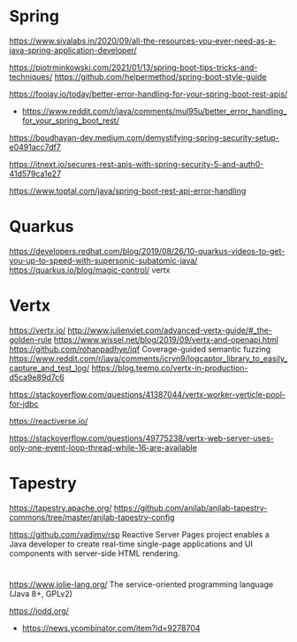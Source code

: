 # Spring
https://www.sivalabs.in/2020/09/all-the-resources-you-ever-need-as-a-java-spring-application-developer/

https://piotrminkowski.com/2021/01/13/spring-boot-tips-tricks-and-techniques/
https://github.com/helpermethod/spring-boot-style-guide

https://foojay.io/today/better-error-handling-for-your-spring-boot-rest-apis/
* https://www.reddit.com/r/java/comments/mul95u/better_error_handling_for_your_spring_boot_rest/

https://boudhayan-dev.medium.com/demystifying-spring-security-setup-e0491acc7df7

https://itnext.io/secures-rest-apis-with-spring-security-5-and-auth0-41d579ca1e27

https://www.toptal.com/java/spring-boot-rest-api-error-handling

# Quarkus
https://developers.redhat.com/blog/2019/08/26/10-quarkus-videos-to-get-you-up-to-speed-with-supersonic-subatomic-java/
https://quarkus.io/blog/magic-control/ vertx

# Vertx
https://vertx.io/
http://www.julienviet.com/advanced-vertx-guide/#_the-golden-rule
https://www.wissel.net/blog/2019/09/vertx-and-openapi.html
https://github.com/rohanpadhye/jqf Coverage-guided semantic fuzzing
https://www.reddit.com/r/java/comments/jcryn9/logcaptor_library_to_easily_capture_and_test_log/
https://blog.teemo.co/vertx-in-production-d5ca9e89d7c6

https://stackoverflow.com/questions/41387044/vertx-worker-verticle-pool-for-jdbc

https://reactiverse.io/

https://stackoverflow.com/questions/49775238/vertx-web-server-uses-only-one-event-loop-thread-while-16-are-available

# Tapestry
https://tapestry.apache.org/
https://github.com/anjlab/anjlab-tapestry-commons/tree/master/anjlab-tapestry-config


https://github.com/vadimv/rsp Reactive Server Pages project enables a Java developer to create real-time single-page applications and UI components with server-side HTML rendering.

# 
https://www.jolie-lang.org/ The service-oriented programming language (Java 8+, GPLv2)

https://jodd.org/
* https://news.ycombinator.com/item?id=9278704
